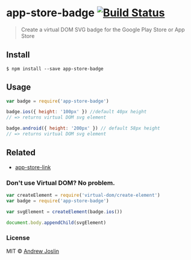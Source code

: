 # app-store-badge [![Build Status](https://travis-ci.org/ajoslin/app-store-badge.svg?branch=master)](https://travis-ci.org/ajoslin/app-store-badge)

> Create a virtual DOM SVG badge for the Google Play Store or App Store


## Install

```
$ npm install --save app-store-badge
```


## Usage

```js
var badge = require('app-store-badge')

badge.ios({ height: '100px' }) //default 40px height
// => returns virtual DOM svg element

badge.android({ height: '200px' }) // default 58px height
// => returns virtual DOM svg element
```

## Related

- [app-store-link](https://github.com/ajoslin/app-store-link)

### Don't use Virtual DOM? No problem.

```js
var createElement = require('virtual-dom/create-element')
var badge = require('app-store-badge')

var svgElement = createElement(badge.ios())

document.body.appendChild(svgElement)
```

### License

MIT © [Andrew Joslin](http://ajoslin.com)
